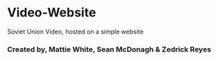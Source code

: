 # Video-Website
Soviet Union Video, hosted on a simple website
<h3>Created by, Mattie White, Sean McDonagh & Zedrick Reyes</h3>
